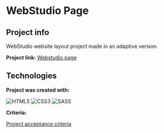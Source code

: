 # WebStudio Page

## Project info
WebStudio website layout project made in an adaptive version.

**Project link:** [Webstudio page](https://dawidmarek95x.github.io/goit-markup-hw-08/)
## Technologies
**Project was created with:**

![HTML5](https://img.shields.io/badge/html5-%23E34F26.svg?style=for-the-badge&logo=html5&logoColor=white) ![CSS3](https://img.shields.io/badge/css3-%231572B6.svg?style=for-the-badge&logo=css3&logoColor=white) ![SASS](https://img.shields.io/badge/SASS-hotpink.svg?style=for-the-badge&logo=SASS&logoColor=white)

**Criteria:**

[Project acceptance criteria](https://github.com/goitacademy/html-css-homework/blob/master/8-responsive/README.en.md)

